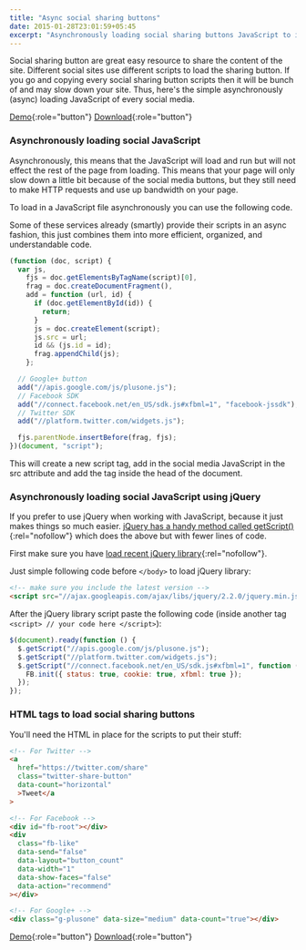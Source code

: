 ```yaml
---
title: "Async social sharing buttons"
date: 2015-01-28T23:01:59+05:45
excerpt: "Asynchronously loading social sharing buttons JavaScript to improve page speed of your site."
---
```


Social sharing button are great easy resource to share the content of the site. Different social sites use different scripts to load the sharing button. If you go and copying every social sharing button scripts then it will be bunch of and may slow down your site. Thus, here's the simple asynchronously (async) loading JavaScript of every social media.

[Demo](//dl.dropboxusercontent.com/s/6stjb9x82f0ucoo/index.html){:role="button"} [Download](//dl.dropboxusercontent.com/s/mdwt8uvfinhk0gr/async-social-sharing-buttons.zip?dl=1){:role="button"}

### Asynchronously loading social JavaScript

Asynchronously, this means that the JavaScript will load and run but will not effect the rest of the page from loading. This means that your page will only slow down a little bit because of the social media buttons, but they still need to make HTTP requests and use up bandwidth on your page.

To load in a JavaScript file asynchronously you can use the following code.

Some of these services already (smartly) provide their scripts in an async fashion, this just combines them into more efficient, organized, and understandable code.

```js
(function (doc, script) {
  var js,
    fjs = doc.getElementsByTagName(script)[0],
    frag = doc.createDocumentFragment(),
    add = function (url, id) {
      if (doc.getElementById(id)) {
        return;
      }
      js = doc.createElement(script);
      js.src = url;
      id && (js.id = id);
      frag.appendChild(js);
    };

  // Google+ button
  add("//apis.google.com/js/plusone.js");
  // Facebook SDK
  add("//connect.facebook.net/en_US/sdk.js#xfbml=1", "facebook-jssdk");
  // Twitter SDK
  add("//platform.twitter.com/widgets.js");

  fjs.parentNode.insertBefore(frag, fjs);
})(document, "script");
```

This will create a new script tag, add in the social media JavaScript in the src attribute and add the tag inside the head of the document.

### Asynchronously loading social JavaScript using jQuery

If you prefer to use jQuery when working with JavaScript, because it just makes things so much easier. [jQuery has a handy method called getScript()](http://api.jquery.com/jQuery.getScript/){:rel="nofollow"} which does the above but with fewer lines of code.

First make sure you have [load recent jQuery library](http://developers.google.com/speed/libraries/devguide#jquery){:rel="nofollow"}.

Just simple following code before `</body>` to load jQuery library:

```html
<!-- make sure you include the latest version -->
<script src="//ajax.googleapis.com/ajax/libs/jquery/2.2.0/jquery.min.js"></script>
```

After the jQuery library script paste the following code (inside another tag `<script> // your code here </script>`):

```js
$(document).ready(function () {
  $.getScript("//apis.google.com/js/plusone.js");
  $.getScript("//platform.twitter.com/widgets.js");
  $.getScript("//connect.facebook.net/en_US/sdk.js#xfbml=1", function () {
    FB.init({ status: true, cookie: true, xfbml: true });
  });
});
```

### HTML tags to load social sharing buttons

You'll need the HTML in place for the scripts to put their stuff:

```html
<!-- For Twitter -->
<a
  href="https://twitter.com/share"
  class="twitter-share-button"
  data-count="horizontal"
  >Tweet</a
>

<!-- For Facebook -->
<div id="fb-root"></div>
<div
  class="fb-like"
  data-send="false"
  data-layout="button_count"
  data-width="1"
  data-show-faces="false"
  data-action="recommend"
></div>

<!-- For Google+ -->
<div class="g-plusone" data-size="medium" data-count="true"></div>
```

[Demo](//dl.dropboxusercontent.com/s/6stjb9x82f0ucoo/index.html){:role="button"} [Download](//dl.dropboxusercontent.com/s/mdwt8uvfinhk0gr/async-social-sharing-buttons.zip?dl=1){:role="button"}
